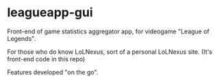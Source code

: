 # leagueapp-gui
Front-end of game statistics aggregator app, for videogame "League of Legends".

For those who do know LoLNexus, sort of a personal LoLNexus site. (It's front-end code in this repo)

Features developed "on the go".
